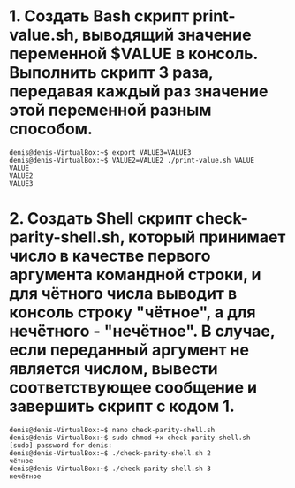# 1. Создать Bash скрипт print-value.sh, выводящий значение переменной $VALUE в консоль. Выполнить скрипт 3 раза, передавая каждый раз значение этой переменной разным способом.
```
denis@denis-VirtualBox:~$ export VALUE3=VALUE3
denis@denis-VirtualBox:~$ VALUE2=VALUE2 ./print-value.sh VALUE
VALUE
VALUE2
VALUE3
```
# 2. Создать Shell скрипт check-parity-shell.sh, который принимает число в качестве первого аргумента командной строки, и для чётного числа выводит в консоль строку "чётное", а для нечётного - "нечётное". В случае, если переданный аргумент не является числом, вывести соответствующее сообщение и завершить скрипт с кодом 1.
```
denis@denis-VirtualBox:~$ nano check-parity-shell.sh
denis@denis-VirtualBox:~$ sudo chmod +x check-parity-shell.sh 
[sudo] password for denis: 
denis@denis-VirtualBox:~$ ./check-parity-shell.sh 2
чётное
denis@denis-VirtualBox:~$ ./check-parity-shell.sh 3
нечётное
```